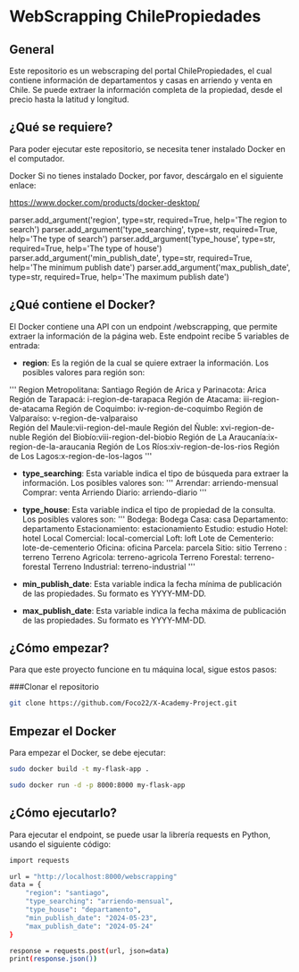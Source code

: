 # WebScrapping ChilePropiedades

## General

Este repositorio es un webscraping del portal ChilePropiedades, el cual contiene información de departamentos y casas en arriendo y venta en Chile. Se puede extraer la información completa de la propiedad, desde el precio hasta la latitud y longitud.

## ¿Qué se requiere?

Para poder ejecutar este repositorio, se necesita tener instalado Docker en el computador.

Docker
Si no tienes instalado Docker, por favor, descárgalo en el siguiente enlace:

https://www.docker.com/products/docker-desktop/


parser.add_argument('region', type=str, required=True, help='The region to search')
parser.add_argument('type_searching', type=str, required=True, help='The type of search')
parser.add_argument('type_house', type=str, required=True, help='The type of house')
parser.add_argument('min_publish_date', type=str, required=True, help='The minimum publish date')
parser.add_argument('max_publish_date', type=str, required=True, help='The maximum publish date')

## ¿Qué contiene el Docker?

El Docker contiene una API con un endpoint /webscrapping, que permite extraer la información de la página web. Este endpoint recibe 5 variables de entrada:

- **region**: Es la región de la cual se quiere extraer la información. Los posibles valores para región son:

''' Region Metropolitana: Santiago
    Región de Arica y Parinacota: Arica
    Región de Tarapacá: i-region-de-tarapaca
    Región de Atacama: iii-region-de-atacama
    Región de Coquimbo: iv-region-de-coquimbo
    Región de Valparaíso: v-region-de-valparaiso  
    Región del Maule:vii-region-del-maule
    Región del Ñuble: xvi-region-de-nuble
    Región del Biobío:viii-region-del-biobio
    Región de La Araucanía:ix-region-de-la-araucania
    Región de Los Ríos:xiv-region-de-los-rios
    Región de Los Lagos:x-region-de-los-lagos
'''

- **type_searching**: Esta variable indica el tipo de búsqueda para extraer la información. Los posibles valores son:
''' Arrendar: arriendo-mensual
    Comprar: venta
    Arriendo Diario: arriendo-diario
'''

- **type_house**: Esta variable indica el tipo de propiedad de la consulta. Los posibles valores son:
''' Bodega: Bodega
    Casa: casa
    Departamento: departamento
    Estacionamiento: estacionamiento
    Estudio: estudio
    Hotel: hotel
    Local Comercial: local-comercial
    Loft: loft
    Lote de Cementerio: lote-de-cementerio
    Oficina: oficina
    Parcela: parcela
    Sitio: sitio
    Terreno : terreno
    Terreno Agricola: terreno-agricola
    Terreno Forestal: terreno-forestal
    Terreno Industrial: terreno-industrial
'''

- **min_publish_date**: Esta variable indica la fecha mínima de publicación de las propiedades. Su formato es YYYY-MM-DD.
- **max_publish_date**: Esta variable indica la fecha máxima de publicación de las propiedades. Su formato es YYYY-MM-DD.

## ¿Cómo empezar?

Para que este proyecto funcione en tu máquina local, sigue estos pasos:

###Clonar el repositorio

```bash
git clone https://github.com/Foco22/X-Academy-Project.git
```

## Empezar el Docker

Para empezar el Docker, se debe ejecutar:

```bash
sudo docker build -t my-flask-app .
```

```bash
sudo docker run -d -p 8000:8000 my-flask-app
```

## ¿Cómo ejecutarlo?

Para ejecutar el endpoint, se puede usar la librería requests en Python, usando el siguiente código:

```bash
import requests

url = "http://localhost:8000/webscrapping"
data = {
    "region": "santiago",
    "type_searching": "arriendo-mensual",
    "type_house": "departamento",
    "min_publish_date": "2024-05-23",
    "max_publish_date": "2024-05-24"
}

response = requests.post(url, json=data)
print(response.json())
```
